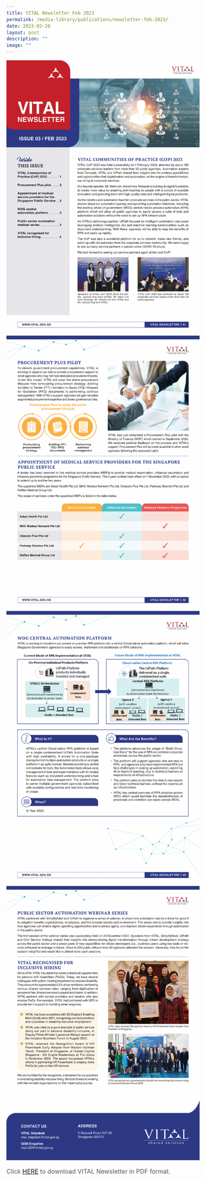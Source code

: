 ```yaml
---
title: VITAL Newsletter Feb 2023
permalink: /media-library/publications/newsletter-feb-2023/
date: 2023-02-28
layout: post
description: ""
image: ""
---
```

<img src="/images/Media/newsletter feb 23 01.jpg">
<br>
<img src="/images/Media/newsletter feb 23 02.jpg">
<br>
<img src="/images/Media/newsletter feb 23 03.jpg">
<br>
<img src="/images/Media/newsletter feb 23 04.jpg">

<p style="font-size: 16px;color:#585858;text-align:justify;">
Click <a href="/files/newsletter%20feb%2023.pdf">HERE</a> to download VITAL Newsletter in PDF format.
</p>